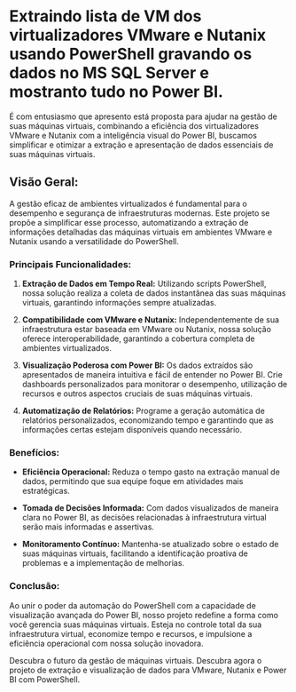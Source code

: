 # Extraindo lista de VM dos virtualizadores VMware e Nutanix usando PowerShell gravando os dados no MS SQL Server e mostranto tudo no Power BI.

É com entusiasmo que apresento está proposta para ajudar na gestão de suas máquinas virtuais, combinando a eficiência dos virtualizadores VMware e Nutanix com a inteligência visual do Power BI, buscamos simplificar e otimizar a extração e apresentação de dados essenciais de suas máquinas virtuais.

## Visão Geral:

A gestão eficaz de ambientes virtualizados é fundamental para o desempenho e segurança de infraestruturas modernas. Este projeto se propõe a simplificar esse processo, automatizando a extração de informações detalhadas das máquinas virtuais em ambientes VMware e Nutanix usando a versatilidade do PowerShell.

### Principais Funcionalidades:

1. <b>Extração de Dados em Tempo Real:</b> Utilizando scripts PowerShell, nossa solução realiza a coleta de dados instantânea das suas máquinas virtuais, garantindo informações sempre atualizadas.

1. <b>Compatibilidade com VMware e Nutanix:</b> Independentemente de sua infraestrutura estar baseada em VMware ou Nutanix, nossa solução oferece interoperabilidade, garantindo a cobertura completa de ambientes virtualizados.

3. <b>Visualização Poderosa com Power BI:</b> Os dados extraídos são apresentados de maneira intuitiva e fácil de entender no Power BI. Crie dashboards personalizados para monitorar o desempenho, utilização de recursos e outros aspectos cruciais de suas máquinas virtuais.

1. <b>Automatização de Relatórios:</b> Programe a geração automática de relatórios personalizados, economizando tempo e garantindo que as informações certas estejam disponíveis quando necessário.

### Benefícios:

- <b>Eficiência Operacional:</b> Reduza o tempo gasto na extração manual de dados, permitindo que sua equipe foque em atividades mais estratégicas.

- <b>Tomada de Decisões Informada:</b> Com dados visualizados de maneira clara no Power BI, as decisões relacionadas à infraestrutura virtual serão mais informadas e assertivas.

- <b>Monitoramento Contínuo:</b> Mantenha-se atualizado sobre o estado de suas máquinas virtuais, facilitando a identificação proativa de problemas e a implementação de melhorias.

### Conclusão:

Ao unir o poder da automação do PowerShell com a capacidade de visualização avançada do Power BI, nosso projeto redefine a forma como você gerencia suas máquinas virtuais. Esteja no controle total da sua infraestrutura virtual, economize tempo e recursos, e impulsione a eficiência operacional com nossa solução inovadora.

Descubra o futuro da gestão de máquinas virtuais. Descubra agora o projeto de extração e visualização de dados para VMware, Nutanix e Power BI com PowerShell.


